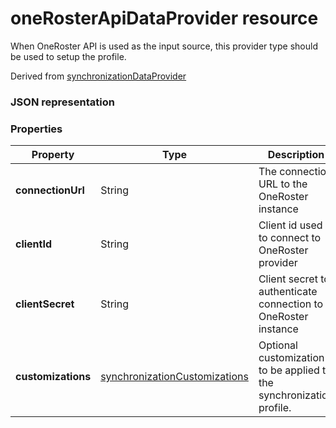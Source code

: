 # oneRosterApiDataProvider resource

When OneRoster API is used as the input source, this provider type should be used to setup the profile.

Derived from [synchronizationDataProvider](synchronizationDataProvider.md)

### JSON representation

### Properties

| Property | Type | Description |
|-|-|-|
| **connectionUrl** | String | The connection URL to the OneRoster instance |
| **clientId** | String |  Client id used to connect to OneRoster provider |
| **clientSecret** | String |  Client secret to authenticate connection to OneRoster instance |
| **customizations** | [synchronizationCustomizations](synchronizationCustomizations.md) | Optional customization to be applied to the synchronization profile. 
